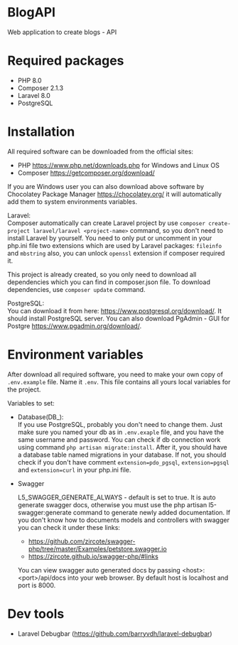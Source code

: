 # BlogAPI
Web application to create blogs - API

# Required packages

- PHP 8.0
- Composer 2.1.3
- Laravel 8.0
- PostgreSQL

# Installation

All required software can be downloaded from the official sites:
- PHP https://www.php.net/downloads.php for Windows and Linux OS
- Composer https://getcomposer.org/download/

If you are Windows user you can also download above software by Chocolatey Package Manager https://chocolatey.org/ it will automatically add them to system environments variables.

Laravel:  
Composer automatically can create Laravel project by use `composer create-project laravel/laravel <project-name>` command, so you don't need to install Laravel by yourself. You need to only put or uncomment in your php.ini file two extensions which are used by Laravel packages: `fileinfo` and `mbstring` also, you can unlock `openssl` extension if composer required it.  

This project is already created, so you only need to download all dependencies which you can find in composer.json file. To download dependencies, use `composer update` command.

PostgreSQL:  
You can download it from here: https://www.postgresql.org/download/. It should install PostgreSQL server.
You can also download PgAdmin - GUI for Postgre https://www.pgadmin.org/download/.

# Environment variables

After download all required software, you need to make your own copy of `.env.example` file. Name it `.env`. This file contains all yours local variables for the project.

Variables to set:  
- Database(DB_):  
If you use PostgreSQL, probably you don't need to change them. Just make sure you named your db as in `.env.exaple` file, and you have the same username and password. You can check if db connection work using command 
`php artisan migrate:install`. After it, you should have a database table named migrations in your database. If not, you should check if you don't have comment `extension=pdo_pgsql`, `extension=pgsql` and `extension=curl`  in your php.ini file.

- Swagger  

    L5_SWAGGER_GENERATE_ALWAYS - default is set to true. It is auto generate swagger docs, otherwise you must use the php artisan l5-swagger:generate command to generate newly added documentation. If you don't know how to documents models and controllers with swagger you can check it under these links:  
    - https://github.com/zircote/swagger-php/tree/master/Examples/petstore.swagger.io
    - https://zircote.github.io/swagger-php/#links 

    You can view swagger auto generated docs by passing \<host>:\<port>/api/docs into your web browser. By default host is localhost and port is 8000.

# Dev tools

- Laravel Debugbar (https://github.com/barryvdh/laravel-debugbar)

